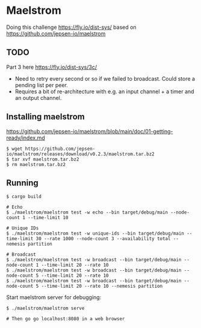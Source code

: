 # Maelstrom

Doing this challenge <https://fly.io/dist-sys/> based on <https://github.com/jepsen-io/maelstrom>

## TODO

Part 3 here <https://fly.io/dist-sys/3c/>
- Need to retry every second or so if we failed to broadcast. Could store a
  pending list per peer.
- Requires a bit of re-architecture with e.g. an input channel + a timer and an
  output channel.

## Installing maelstrom

<https://github.com/jepsen-io/maelstrom/blob/main/doc/01-getting-ready/index.md>

```
$ wget https://github.com/jepsen-io/maelstrom/releases/download/v0.2.3/maelstrom.tar.bz2
$ tar xvf maelstrom.tar.bz2
$ rm maelstrom.tar.bz2
```

## Running

```
$ cargo build

# Echo
$ ./maelstrom/maelstrom test -w echo --bin target/debug/main --node-count 1 --time-limit 10

# Unique IDs
$ ./maelstrom/maelstrom test -w unique-ids --bin target/debug/main --time-limit 30 --rate 1000 --node-count 3 --availability total --nemesis partition

# Broadcast
$ ./maelstrom/maelstrom test -w broadcast --bin target/debug/main --node-count 1 --time-limit 20 --rate 10
$ ./maelstrom/maelstrom test -w broadcast --bin target/debug/main --node-count 5 --time-limit 20 --rate 10
$ ./maelstrom/maelstrom test -w broadcast --bin target/debug/main --node-count 5 --time-limit 20 --rate 10 --nemesis partition
```

Start maelstrom server for debugging:

```
$ ./maelstrom/maelstrom serve

# Then go go localhost:8080 in a web browser
```
